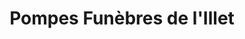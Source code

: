 ---
title: "Pompes Funèbres de l'Illet"
url: /saint-aubin-daubigne/pompes-funebres-de-lillet/
shop: directeurs de funérailles
---